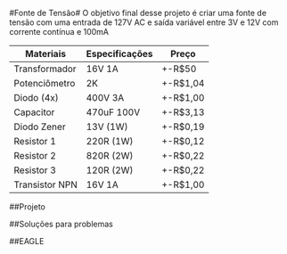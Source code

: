 #Fonte de Tensão#
O objetivo final desse projeto é criar uma fonte de tensão com uma entrada de 127V AC 
e saída variável entre 3V e 12V com corrente contínua e 100mA

Materiais|Especificações|Preço
---------|--------------|-----
Transformador|16V 1A|+-R$50
Potenciômetro|2K|+-R$1,04
Diodo (4x)|400V 3A|+-R$1,00
Capacitor|470uF 100V|+-R$3,13
Diodo Zener|13V (1W)|+-R$0,19
Resistor 1|220R (1W)|+-R$0,12
Resistor 2|820R (2W)|+-R$0,22
Resistor 3|120R (2W)|+-R$0,22
Transistor NPN|16V 1A|+-R$1,00

##Projeto

##Soluções para problemas

##EAGLE
